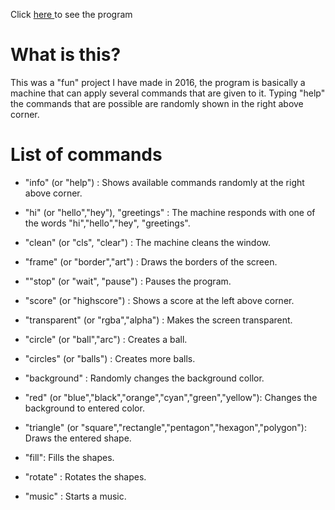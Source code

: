 Click <a href="https://kugurerdem.github.io/text-machine/" target="_blank"> here </a> to see the program

# What is this?

This was a "fun" project I have made in 2016, the program is basically a machine that can apply several commands that are given to it. Typing "help" the commands that are possible are randomly shown in the right above corner. 

# List of commands

* "info" (or "help") : Shows available commands randomly at the right above corner.
* "hi" (or "hello","hey"), "greetings" : The machine responds with one of the words "hi","hello","hey", "greetings".
* "clean" (or "cls", "clear") : The machine cleans the window.
* "frame" (or "border","art") : Draws the borders of the screen.
* ""stop" (or "wait", "pause") : Pauses the program.
* "score" (or "highscore") : Shows a score at the left above corner.
* "transparent" (or "rgba","alpha") : Makes the screen transparent.
* "circle" (or "ball","arc") : Creates a ball.
* "circles" (or "balls") : Creates more balls.


* "background" : Randomly changes the background collor.
* "red" (or "blue","black","orange","cyan","green","yellow"): Changes the background to entered color.
* "triangle" (or "square","rectangle","pentagon","hexagon","polygon"): Draws the entered shape.

* "fill": Fills the shapes.
* "rotate" : Rotates the shapes.
* "music" : Starts a music.

